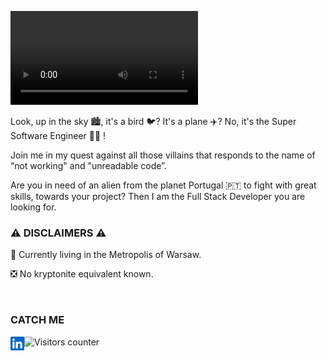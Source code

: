 ![Super Software Engineer header image](https://github.com/wmanica/wmanica/blob/master/blob/header.mp4?raw=true)

Look, up in the sky 🏙, it's a bird 🐦? It's a plane ✈️? No, it's the Super Software Engineer 🦸‍♂️ ! 

Join me in my quest against all those villains that responds to the name of “not working" and "unreadable code”.

Are you in need of an alien from the planet Portugal 🇵🇹 to fight with great skills, towards your  project? Then I am the Full Stack Developer you are looking for.

### ⚠️ DISCLAIMERS ⚠️

🌃 Currently living in the Metropolis of Warsaw.

❎ No kryptonite equivalent known.

<br>

### CATCH ME

<a href="https://www.linkedin.com/in/waltermanica/">
  <img align="left" alt="linkedIN" width="22px" src="https://github.com/wmanica/wmanica/blob/master/blob/linkedin.svg" />
</a>

![Visitors counter](https://visitor-badge.glitch.me/badge?page_id=wmanica.wmanica)
